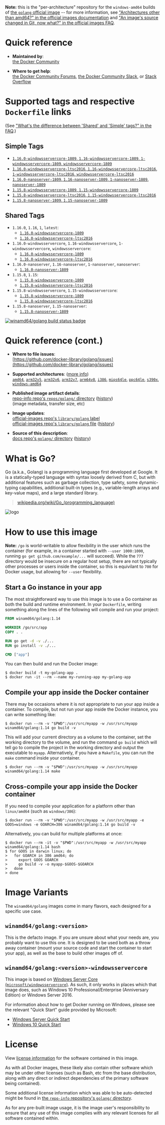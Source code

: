 <!--

********************************************************************************

WARNING:

    DO NOT EDIT "golang/README.md"

    IT IS AUTO-GENERATED

    (from the other files in "golang/" combined with a set of templates)

********************************************************************************

-->

**Note:** this is the "per-architecture" repository for the `windows-amd64` builds of [the `golang` official image](https://hub.docker.com/_/golang) -- for more information, see ["Architectures other than amd64?" in the official images documentation](https://github.com/docker-library/official-images#architectures-other-than-amd64) and ["An image's source changed in Git, now what?" in the official images FAQ](https://github.com/docker-library/faq#an-images-source-changed-in-git-now-what).

# Quick reference

-	**Maintained by**:  
	[the Docker Community](https://github.com/docker-library/golang)

-	**Where to get help**:  
	[the Docker Community Forums](https://forums.docker.com/), [the Docker Community Slack](https://dockr.ly/slack), or [Stack Overflow](https://stackoverflow.com/search?tab=newest&q=docker)

# Supported tags and respective `Dockerfile` links

(See ["What's the difference between 'Shared' and 'Simple' tags?" in the FAQ](https://github.com/docker-library/faq#whats-the-difference-between-shared-and-simple-tags).)

## Simple Tags

-	[`1.16.0-windowsservercore-1809`, `1.16-windowsservercore-1809`, `1-windowsservercore-1809`, `windowsservercore-1809`](https://github.com/docker-library/golang/blob/b36af443fb19f5d7d036e8bc787e3e40862cd550/1.16/windows/windowsservercore-1809/Dockerfile)
-	[`1.16.0-windowsservercore-ltsc2016`, `1.16-windowsservercore-ltsc2016`, `1-windowsservercore-ltsc2016`, `windowsservercore-ltsc2016`](https://github.com/docker-library/golang/blob/b36af443fb19f5d7d036e8bc787e3e40862cd550/1.16/windows/windowsservercore-ltsc2016/Dockerfile)
-	[`1.16.0-nanoserver-1809`, `1.16-nanoserver-1809`, `1-nanoserver-1809`, `nanoserver-1809`](https://github.com/docker-library/golang/blob/b36af443fb19f5d7d036e8bc787e3e40862cd550/1.16/windows/nanoserver-1809/Dockerfile)
-	[`1.15.8-windowsservercore-1809`, `1.15-windowsservercore-1809`](https://github.com/docker-library/golang/blob/f0f1b321e3e8013373f89e939f2a83e0a536e546/1.15/windows/windowsservercore-1809/Dockerfile)
-	[`1.15.8-windowsservercore-ltsc2016`, `1.15-windowsservercore-ltsc2016`](https://github.com/docker-library/golang/blob/f0f1b321e3e8013373f89e939f2a83e0a536e546/1.15/windows/windowsservercore-ltsc2016/Dockerfile)
-	[`1.15.8-nanoserver-1809`, `1.15-nanoserver-1809`](https://github.com/docker-library/golang/blob/f0f1b321e3e8013373f89e939f2a83e0a536e546/1.15/windows/nanoserver-1809/Dockerfile)

## Shared Tags

-	`1.16.0`, `1.16`, `1`, `latest`:
	-	[`1.16.0-windowsservercore-1809`](https://github.com/docker-library/golang/blob/b36af443fb19f5d7d036e8bc787e3e40862cd550/1.16/windows/windowsservercore-1809/Dockerfile)
	-	[`1.16.0-windowsservercore-ltsc2016`](https://github.com/docker-library/golang/blob/b36af443fb19f5d7d036e8bc787e3e40862cd550/1.16/windows/windowsservercore-ltsc2016/Dockerfile)
-	`1.16.0-windowsservercore`, `1.16-windowsservercore`, `1-windowsservercore`, `windowsservercore`:
	-	[`1.16.0-windowsservercore-1809`](https://github.com/docker-library/golang/blob/b36af443fb19f5d7d036e8bc787e3e40862cd550/1.16/windows/windowsservercore-1809/Dockerfile)
	-	[`1.16.0-windowsservercore-ltsc2016`](https://github.com/docker-library/golang/blob/b36af443fb19f5d7d036e8bc787e3e40862cd550/1.16/windows/windowsservercore-ltsc2016/Dockerfile)
-	`1.16.0-nanoserver`, `1.16-nanoserver`, `1-nanoserver`, `nanoserver`:
	-	[`1.16.0-nanoserver-1809`](https://github.com/docker-library/golang/blob/b36af443fb19f5d7d036e8bc787e3e40862cd550/1.16/windows/nanoserver-1809/Dockerfile)
-	`1.15.8`, `1.15`:
	-	[`1.15.8-windowsservercore-1809`](https://github.com/docker-library/golang/blob/f0f1b321e3e8013373f89e939f2a83e0a536e546/1.15/windows/windowsservercore-1809/Dockerfile)
	-	[`1.15.8-windowsservercore-ltsc2016`](https://github.com/docker-library/golang/blob/f0f1b321e3e8013373f89e939f2a83e0a536e546/1.15/windows/windowsservercore-ltsc2016/Dockerfile)
-	`1.15.8-windowsservercore`, `1.15-windowsservercore`:
	-	[`1.15.8-windowsservercore-1809`](https://github.com/docker-library/golang/blob/f0f1b321e3e8013373f89e939f2a83e0a536e546/1.15/windows/windowsservercore-1809/Dockerfile)
	-	[`1.15.8-windowsservercore-ltsc2016`](https://github.com/docker-library/golang/blob/f0f1b321e3e8013373f89e939f2a83e0a536e546/1.15/windows/windowsservercore-ltsc2016/Dockerfile)
-	`1.15.8-nanoserver`, `1.15-nanoserver`:
	-	[`1.15.8-nanoserver-1809`](https://github.com/docker-library/golang/blob/f0f1b321e3e8013373f89e939f2a83e0a536e546/1.15/windows/nanoserver-1809/Dockerfile)

[![winamd64/golang build status badge](https://img.shields.io/jenkins/s/https/doi-janky.infosiftr.net/job/multiarch/job/windows-amd64/job/golang.svg?label=winamd64/golang%20%20build%20job)](https://doi-janky.infosiftr.net/job/multiarch/job/windows-amd64/job/golang/)

# Quick reference (cont.)

-	**Where to file issues**:  
	[https://github.com/docker-library/golang/issues](https://github.com/docker-library/golang/issues)

-	**Supported architectures**: ([more info](https://github.com/docker-library/official-images#architectures-other-than-amd64))  
	[`amd64`](https://hub.docker.com/r/amd64/golang/), [`arm32v5`](https://hub.docker.com/r/arm32v5/golang/), [`arm32v6`](https://hub.docker.com/r/arm32v6/golang/), [`arm32v7`](https://hub.docker.com/r/arm32v7/golang/), [`arm64v8`](https://hub.docker.com/r/arm64v8/golang/), [`i386`](https://hub.docker.com/r/i386/golang/), [`mips64le`](https://hub.docker.com/r/mips64le/golang/), [`ppc64le`](https://hub.docker.com/r/ppc64le/golang/), [`s390x`](https://hub.docker.com/r/s390x/golang/), [`windows-amd64`](https://hub.docker.com/r/winamd64/golang/)

-	**Published image artifact details**:  
	[repo-info repo's `repos/golang/` directory](https://github.com/docker-library/repo-info/blob/master/repos/golang) ([history](https://github.com/docker-library/repo-info/commits/master/repos/golang))  
	(image metadata, transfer size, etc)

-	**Image updates**:  
	[official-images repo's `library/golang` label](https://github.com/docker-library/official-images/issues?q=label%3Alibrary%2Fgolang)  
	[official-images repo's `library/golang` file](https://github.com/docker-library/official-images/blob/master/library/golang) ([history](https://github.com/docker-library/official-images/commits/master/library/golang))

-	**Source of this description**:  
	[docs repo's `golang/` directory](https://github.com/docker-library/docs/tree/master/golang) ([history](https://github.com/docker-library/docs/commits/master/golang))

# What is Go?

Go (a.k.a., Golang) is a programming language first developed at Google. It is a statically-typed language with syntax loosely derived from C, but with additional features such as garbage collection, type safety, some dynamic-typing capabilities, additional built-in types (e.g., variable-length arrays and key-value maps), and a large standard library.

> [wikipedia.org/wiki/Go_(programming_language)](http://en.wikipedia.org/wiki/Go_%28programming_language%29)

![logo](https://raw.githubusercontent.com/docker-library/docs/01c12653951b2fe592c1f93a13b4e289ada0e3a1/golang/logo.png)

# How to use this image

**Note:** `/go` is world-writable to allow flexibility in the user which runs the container (for example, in a container started with `--user 1000:1000`, running `go get github.com/example/...` will succeed). While the `777` directory would be insecure on a regular host setup, there are not typically other processes or users inside the container, so this is equivilant to `700` for Docker usage, but allowing for `--user` flexibility.

## Start a Go instance in your app

The most straightforward way to use this image is to use a Go container as both the build and runtime environment. In your `Dockerfile`, writing something along the lines of the following will compile and run your project:

```dockerfile
FROM winamd64/golang:1.14

WORKDIR /go/src/app
COPY . .

RUN go get -d -v ./...
RUN go install -v ./...

CMD ["app"]
```

You can then build and run the Docker image:

```console
$ docker build -t my-golang-app .
$ docker run -it --rm --name my-running-app my-golang-app
```

## Compile your app inside the Docker container

There may be occasions where it is not appropriate to run your app inside a container. To compile, but not run your app inside the Docker instance, you can write something like:

```console
$ docker run --rm -v "$PWD":/usr/src/myapp -w /usr/src/myapp winamd64/golang:1.14 go build -v
```

This will add your current directory as a volume to the container, set the working directory to the volume, and run the command `go build` which will tell go to compile the project in the working directory and output the executable to `myapp`. Alternatively, if you have a `Makefile`, you can run the `make` command inside your container.

```console
$ docker run --rm -v "$PWD":/usr/src/myapp -w /usr/src/myapp winamd64/golang:1.14 make
```

## Cross-compile your app inside the Docker container

If you need to compile your application for a platform other than `linux/amd64` (such as `windows/386`):

```console
$ docker run --rm -v "$PWD":/usr/src/myapp -w /usr/src/myapp -e GOOS=windows -e GOARCH=386 winamd64/golang:1.14 go build -v
```

Alternatively, you can build for multiple platforms at once:

```console
$ docker run --rm -it -v "$PWD":/usr/src/myapp -w /usr/src/myapp winamd64/golang:1.14 bash
$ for GOOS in darwin linux; do
>   for GOARCH in 386 amd64; do
>     export GOOS GOARCH
>     go build -v -o myapp-$GOOS-$GOARCH
>   done
> done
```

# Image Variants

The `winamd64/golang` images come in many flavors, each designed for a specific use case.

## `winamd64/golang:<version>`

This is the defacto image. If you are unsure about what your needs are, you probably want to use this one. It is designed to be used both as a throw away container (mount your source code and start the container to start your app), as well as the base to build other images off of.

## `winamd64/golang:<version>-windowsservercore`

This image is based on [Windows Server Core (`microsoft/windowsservercore`)](https://hub.docker.com/r/microsoft/windowsservercore/). As such, it only works in places which that image does, such as Windows 10 Professional/Enterprise (Anniversary Edition) or Windows Server 2016.

For information about how to get Docker running on Windows, please see the relevant "Quick Start" guide provided by Microsoft:

-	[Windows Server Quick Start](https://msdn.microsoft.com/en-us/virtualization/windowscontainers/quick_start/quick_start_windows_server)
-	[Windows 10 Quick Start](https://msdn.microsoft.com/en-us/virtualization/windowscontainers/quick_start/quick_start_windows_10)

# License

View [license information](http://golang.org/LICENSE) for the software contained in this image.

As with all Docker images, these likely also contain other software which may be under other licenses (such as Bash, etc from the base distribution, along with any direct or indirect dependencies of the primary software being contained).

Some additional license information which was able to be auto-detected might be found in [the `repo-info` repository's `golang/` directory](https://github.com/docker-library/repo-info/tree/master/repos/golang).

As for any pre-built image usage, it is the image user's responsibility to ensure that any use of this image complies with any relevant licenses for all software contained within.
